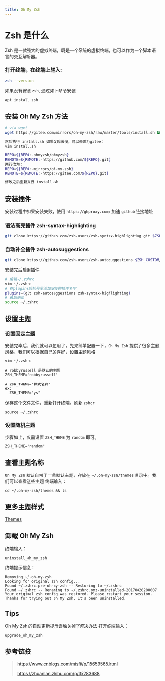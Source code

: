 ```yaml
---
title: Oh My Zsh
---
```


# Zsh 是什么

Zsh 是一款强大的虚拟终端，既是一个系统的虚拟终端，也可以作为一个脚本语言的交互解析器。

### 打开终端，在终端上输入:

```bash 
zsh --version
```

如果没有安装 `zsh`, 通过如下命令安装

```bash
apt install zsh
```

## 安装 Oh My Zsh 方法

```bash
# via wget
wget https://gitee.com/mirrors/oh-my-zsh/raw/master/tools/install.sh && chmod 777 install.sh && ./install.sh

然后执行 install.sh 如果发现很慢，可以修改为gitee：
vim install.sh

REPO=${REPO:-ohmyzsh/ohmyzsh}
REMOTE=${REMOTE:-https://github.com/${REPO}.git}
两行改为：
REPO=${REPO:-mirrors/oh-my-zsh}
REMOTE=${REMOTE:-https://gitee.com/${REPO}.git}

修改之后重新执行 install.sh
```

## 安装插件

安装过程中如果安装失败，使用 `https://ghproxy.com/` 加速 `github` 链接地址

### 语法高亮插件 zsh-syntax-highlighting

```bash
git clone https://github.com/zsh-users/zsh-syntax-highlighting.git $ZSH_CUSTOM/plugins/zsh-syntax-highlighting
```

### 自动补全插件 zsh-autosuggestions

```bash
git clone https://github.com/zsh-users/zsh-autosuggestions $ZSH_CUSTOM/plugins/zsh-autosuggestions
```

安装完后启用插件 

```bash
# 编辑~/.zshrc   
vim ~/.zshrc    
# 在plugins后括号里添加安装的插件名字
plugins=(git zsh-autosuggestions zsh-syntax-highlighting)
# 最后刷新
source ~/.zshrc
```
## 设置主题

### 设置固定主题

安装完毕后，我们就可以使用了，先来简单配置一下，`Oh My Zsh` 提供了很多主题风格，我们可以根据自己的喜好，设置主题风格
```bazaar
vim ~/.zshrc

# robbyrussell 是默认的主题
ZSH_THEME="robbyrussell"

# ZSH_THEME="样式名称"
ex:
  ZSH_THEME="ys" 
```
保存这个文件文件，重新打开终端。刷新 `zshcr`
```bazaar
source ~/.zshrc 
```

### 设置随机主题

步骤如上，仅需设置 `ZSH_THEME` 为 `random` 即可。
```bazaar
ZSH_THEME="random"
```

## 查看主题名称

`Oh My Zsh` 默认自带了一些默认主题，存放在 `~/.oh-my-zsh/themes` 目录中。我们可以查看这些主题
终端输入：
```bazaar
cd ~/.oh-my-zsh/themes && ls
```

## 更多主题样式

[Themes](https://link.zhihu.com/?target=https%3A//github.com/robbyrussell/oh-my-zsh/wiki/Themes)

## 卸载 Oh My Zsh 

终端输入：
```bazaar
uninstall_oh_my_zsh
```

终端提示信息：
```bazaar
Removing ~/.oh-my-zsh
Looking for original zsh config...
Found ~/.zshrc.pre-oh-my-zsh -- Restoring to ~/.zshrc
Found ~/.zshrc -- Renaming to ~/.zshrc.omz-uninstalled-20170820200007
Your original zsh config was restored. Please restart your session.
Thanks for trying out Oh My Zsh. It's been uninstalled.
```

## Tips

Oh My Zsh 的自动更新提示误触关掉了解决办法
打开终端输入：
```bazaar
upgrade_oh_my_zsh
```

## 参考链接

> https://www.cnblogs.com/misfit/p/15659565.html
> 
> https://zhuanlan.zhihu.com/p/35283688